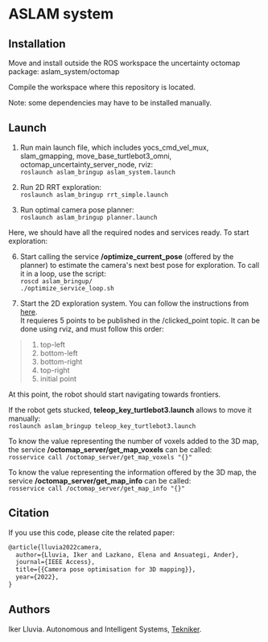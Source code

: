 # ASLAM system

## Installation

Move and install outside the ROS workspace the uncertainty octomap package: aslam_system/octomap

Compile the workspace where this repository is located.

Note: some dependencies may have to be installed manually.

## Launch
1. Run main launch file, which includes yocs_cmd_vel_mux, slam_gmapping, move_base_turtlebot3_omni, octomap_uncertainty_server_node, rviz:\
`roslaunch aslam_bringup aslam_system.launch`

2. Run 2D RRT exploration:\
`roslaunch aslam_bringup rrt_simple.launch`

3. Run optimal camera pose planner:\
`roslaunch aslam_bringup planner.launch`

Here, we should have all the required nodes and services ready. To start exploration:

6. Start calling the service **/optimize_current_pose** (offered by the planner) to estimate the camera's next best pose for exploration. To call it in a loop, use the script:\
`roscd aslam_bringup/`\
`./optimize_service_loop.sh`

7. Start the 2D exploration system. You can follow the instructions from [here](https://wiki.ros.org/rrt_exploration/Tutorials/singleRobot#Start_Exploration).\
It requieres 5 points to be published in the /clicked_point topic. It can be done using rviz, and must follow this order:

> 1. top-left
> 2. bottom-left
> 3. bottom-right
> 4. top-right
> 5. initial point

At this point, the robot should start navigating towards frontiers.

If the robot gets stucked, **teleop_key_turtlebot3.launch** allows to move it manually:\
`roslaunch aslam_bringup teleop_key_turtlebot3.launch`

To know the value representing the number of voxels added to the 3D map, the service **/octomap_server/get_map_voxels** can be called:\
`rosservice call /octomap_server/get_map_voxels "{}"`

To know the value representing the information offered by the 3D map, the service **/octomap_server/get_map_info** can be called:\
`rosservice call /octomap_server/get_map_info "{}"`

## Citation

If you use this code, please cite the related paper:

```latex
@article{lluvia2022camera,
  author={Lluvia, Iker and Lazkano, Elena and Ansuategi, Ander},
  journal={IEEE Access},
  title={{Camera pose optimisation for 3D mapping}},
  year={2022},
}
```

## Authors

Iker Lluvia. Autonomous and Intelligent Systems, [Tekniker](https://www.tekniker.es/es).
